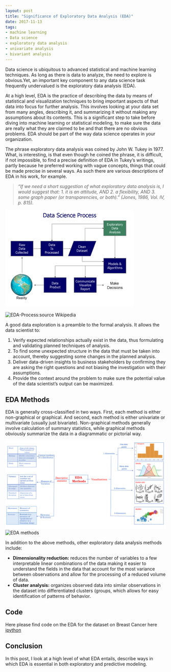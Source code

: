 ```yaml
---
layout: post
title: "Significance of Exploratory Data Analysis (EDA)"
date: 2017-11-13
tags:
- machine learning
- Data science
- exploratory data analysis
- univariate analysis
- bivariant analysis
---
```

Data science is ubiquitous to advanced statistical and machine learning techniques. As long as there is data to analyze, the need to explore is obvious.Yet, an important key component to any data science task frequently undervalued is the exploratory data analysis (EDA). 


At a high level, EDA is the practice of describing the data by means of statistical and visualization techniques to bring important aspects of that data into focus for further analysis. This involves looking at your data set from many angles, describing it, and summarizing it without making any assumptions about its contents. This is a significant step to take before diving into machine learning or statistical modeling, to make sure the data are really what they are claimed to be and that there are no obvious problems. EDA should be part of the way data science operates in your organization.

The phrase exploratory data analysis was coined by John W. Tukey in 1977.  What, is interesting, is that even though he coined the phrase, it is difficult, if not impossible, to find a precise definition of EDA in Tukey’s writings, partly because he preferred working with vague concepts, things that could be made precise in several ways. As such there are various descriptions of EDA in his work, for example.

> *“If we need a short suggestion of what exploratory data analysis is, I would suggest that: 1. it is an attitude, AND 2. a flexibility, AND 3. some graph paper (or transparencies, or both).” (Jones, 1986, Vol. IV, p. 815).*

![EDA methods](/images/edaprocess.png)

![EDA-Process:source Wikipedia](https://github.com/Jean-njoroge/jean-njoroge.github.io/tree/master/)


A good data exploration is a preamble to the formal analysis. It allows the data scientist to: 
1. Verify expected relationships actually exist in the data, thus formulating and validating planned techniques of analysis. 
2. To find some unexpected structure in the data that must be taken into account, thereby suggesting some changes in the planned analysis. 
3. Deliver data-driven insights to business stakeholders by confirming they are asking the right questions and not biasing the investigation with their assumptions.
4. Provide the context around the problem to make sure the potential value of the data scientist’s output can be maximized.


## EDA Methods
EDA is generally cross-classified in two ways. First, each method is either non-graphical or graphical. And second, each method is either univariate or multivariate (usually just bivariate). Non-graphical methods generally involve calculation of summary statistics, while graphical methods obviously summarize the data in a diagrammatic or pictorial way. 

![EDA methods ](/images/edamethods.png)
![EDA methods](https://github.com/Jean-njoroge/jean-njoroge.github.io/tree/master/)

In addition to the above methods, other exploratory data analysis methods include: 

* **Dimensionality reduction:** reduces the number of variables to a few interpretable linear combinations of the data making it easier to understand the fields in the data that account for the most variance between observations and allow for the processing of a reduced volume of data.
* **Cluster analysis:** organizes observed data into similar observations in the dataset into differentiated clusters (groups, which allows for easy identification of patterns of behavior.

## Code
Here please find code on the EDA for the dataset on Breast Cancer here [ipython](https://github.com/Jean-njoroge/Breast-cancer-risk-prediction/blob/master/NB2_ExploratoryDataAnalysis.ipynb)



## Conclusion
In this post, I look at a high level of what EDA entails, describe ways in which EDA is essential in both exploratory and predictive modeling. 



